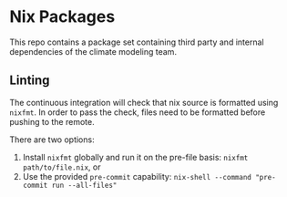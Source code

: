 # Nix Packages

This repo contains a package set containing third party and internal dependencies
of the climate modeling team.

## Linting

The continuous integration will check that nix source is formatted using `nixfmt`.
In order to pass the check, files need to be formatted before pushing to the remote.

There are two options:
1. Install `nixfmt` globally and run it on the pre-file basis: `nixfmt path/to/file.nix`, or
2. Use the provided `pre-commit` capability: `nix-shell --command "pre-commit run --all-files"`
